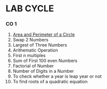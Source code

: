 # LAB CYCLE 

### CO 1
1. [Area and Perimeter of a Circle](01_area_perimeter_circle.py)     
2. Swap 2 Numbers
3. Largest of Three Numbers
4. Arithematic Operation
5. First n multiples
6. Sum of First 100 even Numbers
7. Factorial of Number
8. Number of Digits in a Number
9. To check whether a year is leap year or not
10. To find roots of a quadratic equation
